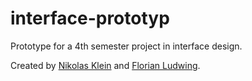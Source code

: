 # interface-prototyp
Prototype for a 4th semester project in interface design.

Created by [Nikolas Klein](https://github.com/nikolasklein) and [Florian Ludwing](http://florian-ludwig.de/).
